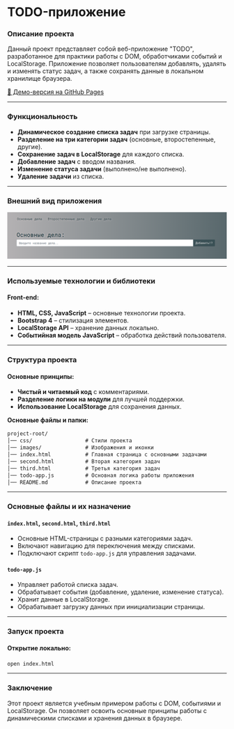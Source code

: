 # TODO-приложение

### Описание проекта

Данный проект представляет собой веб-приложение "TODO", разработанное для практики работы с DOM, обработчиками событий и LocalStorage. Приложение позволяет пользователям добавлять, удалять и изменять статус задач, а также сохранять данные в локальном хранилище браузера.

[🔗 Демо-версия на GitHub Pages](https://matowdev.github.io/fullstack-js-by-skillbox/core-courses/3-js-basic-level/8-intro-to-DOM-2/8-6-pw-8-intro-to-DOM-2/index.html)

---

### Функциональность

- **Динамическое создание списка задач** при загрузке страницы.
- **Разделение на три категории задач** (основные, второстепенные, другие).
- **Сохранение задач в LocalStorage** для каждого списка.
- **Добавление задач** с вводом названия.
- **Изменение статуса задачи** (выполнено/не выполнено).
- **Удаление задачи** из списка.

---

### Внешний вид приложения

![TODO-приложение](https://github.com/matowdev/fullstack-js-by-skillbox/blob/32ba6856e5ccafa00d1083a2398582961f548a4e/core-courses/3-js-basic-level/8-intro-to-DOM-2/8-6-pw-8-intro-to-DOM-2/images/final-app-view.png?raw=true)

---

### Используемые технологии и библиотеки

#### Front-end:

- **HTML, CSS, JavaScript** – основные технологии проекта.
- **Bootstrap 4** – стилизация элементов.
- **LocalStorage API** – хранение данных локально.
- **Событийная модель JavaScript** – обработка действий пользователя.

---

### Структура проекта

#### Основные принципы:

- **Чистый и читаемый код** с комментариями.
- **Разделение логики на модули** для лучшей поддержки.
- **Использование LocalStorage** для сохранения данных.

**Основные файлы и папки:**

```
project-root/
│── css/                 # Стили проекта
│── images/              # Изображения и иконки
│── index.html           # Главная страница с основными задачами
│── second.html          # Вторая категория задач
│── third.html           # Третья категория задач
│── todo-app.js          # Основная логика работы приложения
│── README.md            # Описание проекта
```

---

### Основные файлы и их назначение

#### `index.html`, `second.html`, `third.html`

- Основные HTML-страницы с разными категориями задач.
- Включают навигацию для переключения между списками.
- Подключают скрипт `todo-app.js` для управления задачами.

#### `todo-app.js`

- Управляет работой списка задач.
- Обрабатывает события (добавление, удаление, изменение статуса).
- Хранит данные в LocalStorage.
- Обрабатывает загрузку данных при инициализации страницы.

---

### Запуск проекта

#### Открытие локально:

```sh
open index.html
```

---

### Заключение

Этот проект является учебным примером работы с DOM, событиями и LocalStorage. Он позволяет освоить основные принципы работы с динамическими списками и хранения данных в браузере.
